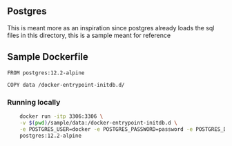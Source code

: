 ## Postgres

This is meant more as an inspiration since postgres already loads the sql files in this directory, this is a sample meant for reference

## Sample Dockerfile

```docker
FROM postgres:12.2-alpine

COPY data /docker-entrypoint-initdb.d/
```

### Running locally

```bash
	docker run -itp 3306:3306 \
	-v $(pwd)/sample/data:/docker-entrypoint-initdb.d \
	-e POSTGRES_USER=docker -e POSTGRES_PASSWORD=password -e POSTGRES_DB=sms \
	postgres:12.2-alpine
```
